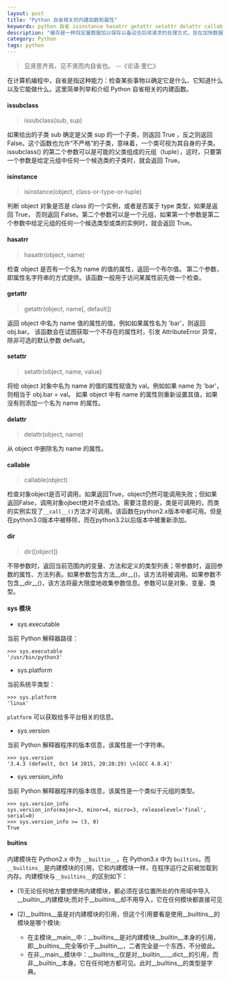 ```yaml
---
layout: post
title: "Python 自省相关的内建函数和属性"
keywords: python 自省 isinstance hasatrr getattr setattr delattr callable buitins
description: "缓存是一种将定量数据加以保存以备迎合后续请求的处理方式，旨在加快数据的检索速度。"
category: Python
tags: python
---
```


> 见贤思齐焉，见不贤而内自省也。  --《论语·里仁》

在计算机编程中，自省是指这种能力：检查某些事物以确定它是什么、它知道什么以及它能做什么。这里简单列举和介绍 Python 自省相关的内建函数。

#### issubclass

> issubclass(sub, sup)

如果给出的子类 sub 确定是父类 sup 的一个子类，则返回 True ，反之则返回 False。这个函数也允许“不严格”的子类，意味着，一个类可视为其自身的子类。issubclass() 的第二个参数可以是可能的父类组成的元组（tuple），这时，只要第一个参数是给定元组中任何一个候选类的子类时，就会返回 True。

#### isinstance

> isinstance(object, class-or-type-or-tuple)

判断 object 对象是否是 class 的一个实例，或者是否属于 type 类型，如果是返回 True， 否则返回 False。第二个参数可以是一个元组，如果第一个参数是第二个参数中给定元组的任何一个候选类型或类的实例时，就会返回 True。

#### hasatrr

> hasattr(object, name)

检查 object 是否有一个名为 name 的值的属性，返回一个布尔值。 第二个参数，即属性名字符串的方式提供。该函数一般用于访问某属性前先做一个检查。

#### getattr

> getattr(object, name[, default])

返回 object 中名为 name 值的属性的值，例如如果属性名为 'bar'，则返回 obj.bar。 该函数会在试图获取一个不存在的属性时，引发 AttributeError 异常，除非可选的默认参数 defualt。

#### setattr

> setattr(object, name, value)

将给 object 对象中名为 name 的值的属性赋值为 val。例如如果 name 为 'bar'，则相当于 obj.bar = val。 如果 object 中有 name 的属性则重新设置其值，如果没有则添加一个名为 name 的属性。

#### delattr

> delattr(object, name)

从 object 中删除名为 name 的属性。

#### callable

> callable(object)

检查对象object是否可调用。如果返回True，object仍然可能调用失败；但如果返回False，调用对象ojbect绝对不会成功。需要注意的是，类是可调用的，而类的实例实现了`__call__()`方法才可调用。该函数在python2.x版本中都可用。但是在python3.0版本中被移除，而在python3.2以后版本中被重新添加。

#### dir

> dir([object])

不带参数时，返回当前范围内的变量、方法和定义的类型列表；带参数时，返回参数的属性、方法列表。如果参数包含方法\_\_dir\_\_()，该方法将被调用。如果参数不包含\_\_dir\_\_()，该方法将最大限度地收集参数信息。参数可以是对象、变量、类型。

#### sys 模块

- sys.executable

当前 Python 解释器路径：

```
>>> sys.executable
'/usr/bin/python3'
```

- sys.platform

当前系统平类型：

```
>>> sys.platform
'linux'
```

`platform` 可以获取给多平台相关的信息。

- sys.version

当前 Python 解释器程序的版本信息，该属性是一个字符串。

```
>>> sys.version
'3.4.3 (default, Oct 14 2015, 20:28:29) \n[GCC 4.8.4]'
```

- sys.version_info

当前 Python 解释器程序的版本信息，该属性是一个类似于元组的类型。

```
>>> sys.version_info
sys.version_info(major=3, minor=4, micro=3, releaselevel='final', serial=0)
>>> sys.version_info >= (3, 0)
True
```

#### buitins

内建模块在 Python2.x 中为 `__builtin__`，在 Python3.x 中为 `builtins`。而`__builtins__`是内建模块的引用，它和内建模块一样，在程序运行之前被加载到内存。内建模块与`__builtins__`的区别如下：

- (1)无论任何地方要想使用内建模块，都必须在该位置所处的作用域中导入\_\_builtin\_\_内建模块;而对于\_\_builtins\_\_却不用导入，它在任何模块都直接可见

- (2)\_\_builtins\_\_虽是对内建模块的引用，但这个引用要看是使用\_\_builtins\_\_的模块是哪个模块:
    - 在主模块\_\_main\_\_中：\_\_builtins\_\_是对内建模块\_\_builtin\_\_本身的引用，即\_\_builtins\_\_完全等价于\_\_builtin\_\_，二者完全是一个东西，不分彼此。
    - 在非\_\_main\_\_模块中：\_\_builtins\_\_仅是对\_\_builtin\_\_.\_\_dict\_\_的引用，而非\_\_builtin\_\_本身。它在任何地方都可见。此时\_\_builtins\_\_的类型是字典。

